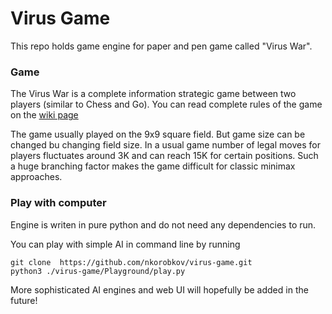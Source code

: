 # Virus Game 

This repo holds game engine for paper and pen game called "Virus War".   

### Game

The Virus War is a complete information strategic game between two players (similar to Chess and Go).
You can read complete rules of the game on the [wiki page](https://github.com/nkorobkov/virus-game/wiki/Rules)

The game usually played on the 9x9 square field. But game size can be changed bu changing field size. 
In a usual game number of legal moves for players fluctuates around 3K and can reach 15K for certain positions.
Such a huge branching factor makes the game difficult for classic minimax approaches.  

### Play with computer

Engine is writen in pure python and do not need any dependencies to run.  

You can play  with simple AI in command line by running 
```shell
git clone  https://github.com/nkorobkov/virus-game.git
python3 ./virus-game/Playground/play.py
```

More sophisticated AI engines and web UI will hopefully be added in the future!
